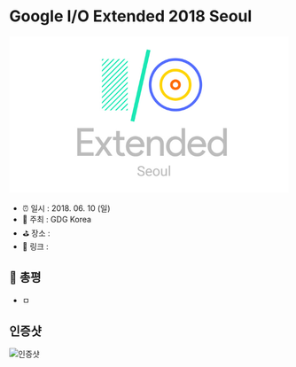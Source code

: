 # Google I/O Extended 2018 Seoul

![Google I/O Extended 2018 Seoul](image.jpg)

- ⏰ 일시 : 2018. 06. 10 (일)
- 💁 주최 : GDG Korea
- ⛳ 장소 : 
- 🔗 링크 : 

## 👏 총평 

- ㅁ

## 인증샷

![인증샷](self.png)
